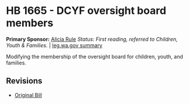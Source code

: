 # HB 1665 - DCYF oversight board members
**Primary Sponsor:** [Alicia Rule](/person/leg/alicia.rule.md)
*Status: First reading, referred to Children, Youth & Families.* | [leg.wa.gov summary](https://app.leg.wa.gov/billsummary?BillNumber=1665&Year=2021)

Modifying the membership of the oversight board for children, youth, and families.

## Revisions
* [Original Bill](1/)